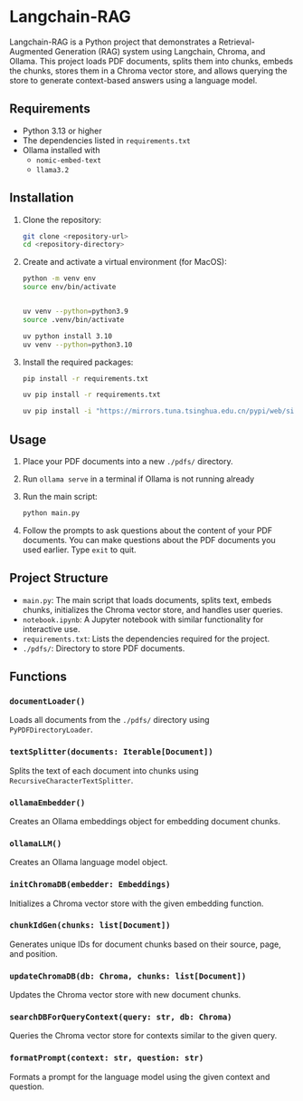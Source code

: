 # Langchain-RAG

Langchain-RAG is a Python project that demonstrates a Retrieval-Augmented Generation (RAG) system using Langchain, Chroma, and Ollama. This project loads PDF documents, splits them into chunks, embeds the chunks, stores them in a Chroma vector store, and allows querying the store to generate context-based answers using a language model.

## Requirements

- Python 3.13 or higher
- The dependencies listed in `requirements.txt`
- Ollama installed with
  - `nomic-embed-text`
  - `llama3.2`

## Installation

1. Clone the repository:

    ```sh
    git clone <repository-url>
    cd <repository-directory>
    ```

2. Create and activate a virtual environment (for MacOS):

    ```sh
    python -m venv env
    source env/bin/activate


    uv venv --python=python3.9
    source .venv/bin/activate

    uv python install 3.10
    uv venv --python=python3.10
    ```

3. Install the required packages:

    ```sh
    pip install -r requirements.txt

    uv pip install -r requirements.txt 

    uv pip install -i "https://mirrors.tuna.tsinghua.edu.cn/pypi/web/simple" -r requirements.txt
    ```

## Usage

1. Place your PDF documents into a new ```./pdfs/``` directory.

2. Run `ollama serve` in a terminal if Ollama is not running already

3. Run the main script:

    ```sh
    python main.py
    ```

4. Follow the prompts to ask questions about the content of your PDF documents. You can make questions about the PDF documents you used earlier. Type `exit` to quit.

## Project Structure

- `main.py`: The main script that loads documents, splits text, embeds chunks, initializes the Chroma vector store, and handles user queries.
- `notebook.ipynb`: A Jupyter notebook with similar functionality for interactive use.
- `requirements.txt`: Lists the dependencies required for the project.
- `./pdfs/`: Directory to store PDF documents.

## Functions

### `documentLoader()`

Loads all documents from the `./pdfs/` directory using `PyPDFDirectoryLoader`.

### `textSplitter(documents: Iterable[Document])`

Splits the text of each document into chunks using `RecursiveCharacterTextSplitter`.

### `ollamaEmbedder()`

Creates an Ollama embeddings object for embedding document chunks.

### `ollamaLLM()`

Creates an Ollama language model object.

### `initChromaDB(embedder: Embeddings)`

Initializes a Chroma vector store with the given embedding function.

### `chunkIdGen(chunks: list[Document])`

Generates unique IDs for document chunks based on their source, page, and position.

### `updateChromaDB(db: Chroma, chunks: list[Document])`

Updates the Chroma vector store with new document chunks.

### `searchDBForQueryContext(query: str, db: Chroma)`

Queries the Chroma vector store for contexts similar to the given query.

### `formatPrompt(context: str, question: str)`

Formats a prompt for the language model using the given context and question.
